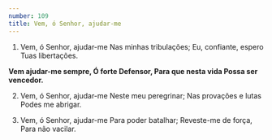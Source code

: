 ```yaml
---
number: 109
title: Vem, ó Senhor, ajudar-me
---
```


1. Vem, ó Senhor, ajudar-me
  Nas minhas tribulações;
  Eu, confiante, espero
  Tuas libertações.

  __Vem ajudar-me sempre,
  Ó forte Defensor,
  Para que nesta vida
  Possa ser vencedor.__

2. Vem, ó Senhor, ajudar-me
  Neste meu peregrinar;
  Nas provações e lutas
  Podes me abrigar.

3. Vem, ó Senhor, ajudar-me
  Para poder batalhar;
  Reveste-me de força,
  Para não vacilar.
